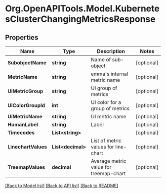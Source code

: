 # Org.OpenAPITools.Model.KubernetesClusterChangingMetricsResponse

## Properties

Name | Type | Description | Notes
------------ | ------------- | ------------- | -------------
**SubobjectName** | **string** | Name of sub-object | [optional] 
**MetricName** | **string** | emma&#39;s internal metric name | [optional] 
**UiMetricGroup** | **string** | UI group of metrics | [optional] 
**UiColorGroupId** | **int** | UI color for a group of metrics | [optional] 
**UiMetricName** | **string** | UI metric name | [optional] 
**HumanLabel** | **string** | Label | [optional] 
**Timecodes** | **List&lt;string&gt;** |  | [optional] 
**LinechartValues** | **List&lt;decimal&gt;** | List of metric values for line-chart | [optional] 
**TreemapValues** | **decimal** | Average metric value for treemap-chart | [optional] 

[[Back to Model list]](../README.md#documentation-for-models) [[Back to API list]](../README.md#documentation-for-api-endpoints) [[Back to README]](../README.md)

